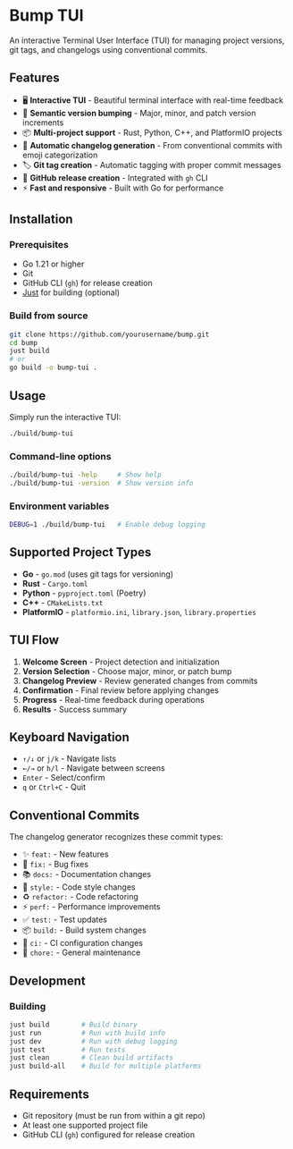 # Bump TUI

An interactive Terminal User Interface (TUI) for managing project versions, git tags, and changelogs using conventional commits.

## Features

- 🖥️ **Interactive TUI** - Beautiful terminal interface with real-time feedback
- 🔢 **Semantic version bumping** - Major, minor, and patch version increments
- 📦 **Multi-project support** - Rust, Python, C++, and PlatformIO projects
- 📝 **Automatic changelog generation** - From conventional commits with emoji categorization
- 🏷️ **Git tag creation** - Automatic tagging with proper commit messages
- 🚀 **GitHub release creation** - Integrated with `gh` CLI
- ⚡ **Fast and responsive** - Built with Go for performance

## Installation

### Prerequisites

- Go 1.21 or higher
- Git
- GitHub CLI (`gh`) for release creation
- [Just](https://github.com/casey/just) for building (optional)

### Build from source

```bash
git clone https://github.com/yourusername/bump.git
cd bump
just build
# or
go build -o bump-tui .
```

## Usage

Simply run the interactive TUI:

```bash
./build/bump-tui
```

### Command-line options

```bash
./build/bump-tui -help     # Show help
./build/bump-tui -version  # Show version info
```

### Environment variables

```bash
DEBUG=1 ./build/bump-tui   # Enable debug logging
```

## Supported Project Types

- **Go** - `go.mod` (uses git tags for versioning)
- **Rust** - `Cargo.toml`
- **Python** - `pyproject.toml` (Poetry)
- **C++** - `CMakeLists.txt`
- **PlatformIO** - `platformio.ini`, `library.json`, `library.properties`

## TUI Flow

1. **Welcome Screen** - Project detection and initialization
2. **Version Selection** - Choose major, minor, or patch bump
3. **Changelog Preview** - Review generated changes from commits
4. **Confirmation** - Final review before applying changes
5. **Progress** - Real-time feedback during operations
6. **Results** - Success summary

## Keyboard Navigation

- `↑/↓` or `j/k` - Navigate lists
- `←/→` or `h/l` - Navigate between screens
- `Enter` - Select/confirm
- `q` or `Ctrl+C` - Quit

## Conventional Commits

The changelog generator recognizes these commit types:

- ✨ `feat:` - New features
- 🐛 `fix:` - Bug fixes
- 📚 `docs:` - Documentation changes
- 💎 `style:` - Code style changes
- ♻️ `refactor:` - Code refactoring
- ⚡️ `perf:` - Performance improvements
- ✅ `test:` - Test updates
- 📦 `build:` - Build system changes
- 👷 `ci:` - CI configuration changes
- 🔧 `chore:` - General maintenance

## Development

### Building

```bash
just build        # Build binary
just run          # Run with build info
just dev          # Run with debug logging
just test         # Run tests
just clean        # Clean build artifacts
just build-all    # Build for multiple platforms
```

## Requirements

- Git repository (must be run from within a git repo)
- At least one supported project file
- GitHub CLI (`gh`) configured for release creation